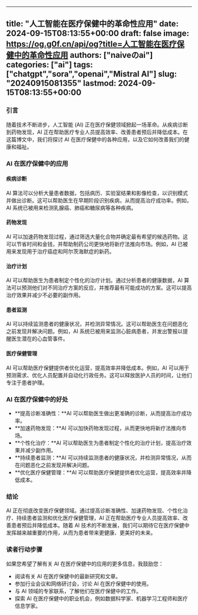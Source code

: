 
---
title: "人工智能在医疗保健中的革命性应用"
date: 2024-09-15T08:13:55+00:00
draft: false
image: https://og.g0f.cn/api/og?title=人工智能在医疗保健中的革命性应用
authors: ["naiveのai"]
categories: ["ai"]
tags: ["chatgpt","sora","openai","Mistral AI"]
slug: "20240915081355"
lastmod: 2024-09-15T08:13:55+00:00
---
### 引言

随着技术不断进步，人工智能 (AI) 正在医疗保健领域掀起一场革命。从疾病诊断到药物发现，AI 正在帮助医疗专业人员提高效率、改善患者预后并降低成本。在这篇博文中，我们将探讨 AI 在医疗保健中的各种应用，以及它如何改善我们的健康和福祉。

### AI 在医疗保健中的应用

#### 疾病诊断

AI 算法可以分析大量患者数据，包括病历、实验室结果和影像检查，以识别模式并做出诊断。这可以帮助医生在早期阶段识别疾病，从而提高治疗成功率。例如，AI 系统已被用来检测乳腺癌、肺癌和糖尿病等各种疾病。

#### 药物发现

AI 可以加速药物发现过程，通过筛选大量化合物并确定最有希望的候选药物。这可以节省时间和金钱，并帮助制药公司更快地将新疗法推向市场。例如，AI 已被用来发现用于治疗癌症和阿尔茨海默症的新药。

#### 治疗计划

AI 可以帮助医生为患者制定个性化的治疗计划。通过分析患者的健康数据，AI 算法可以预测他们对不同治疗方案的反应，并推荐最有可能成功的方案。这可以提高治疗效果并减少不必要的副作用。

#### 患者监测

AI 可以持续监测患者的健康状况，并检测异常情况。这可以帮助医生在问题恶化之前发现并解决问题。例如，AI 系统已被用来监测心脏病患者，并发出警报以提醒医生潜在的心血管事件。

#### 医疗保健管理

AI 可以帮助医疗保健提供者优化运营，提高效率并降低成本。例如，AI 可以用于预测需求、优化人员配置并自动化行政任务。这可以释放医护人员的时间，让他们专注于患者护理。

### AI 在医疗保健中的好处

* **提高诊断准确性：**AI 可以帮助医生做出更准确的诊断，从而提高治疗成功率。
* **加速药物发现：**AI 可以加快药物发现过程，从而更快地将新疗法推向市场。
* **个性化治疗：**AI 可以帮助医生为患者制定个性化的治疗计划，提高治疗效果并减少副作用。
* **持续患者监测：**AI 可以持续监测患者的健康状况，并检测异常情况，从而在问题恶化之前发现并解决问题。
* **优化医疗保健管理：**AI 可以帮助医疗保健提供者优化运营，提高效率并降低成本。

### 结论

AI 正在彻底改变医疗保健领域。通过提高诊断准确性、加速药物发现、个性化治疗、持续患者监测和优化医疗保健管理，AI 正在帮助医疗专业人员提高效率、改善患者预后并降低成本。随着 AI 技术的不断发展，我们可以期待它在医疗保健中发挥越来越重要的作用，从而为患者带来更健康、更美好的未来。

### 读者行动步骤

如果您希望了解有关 AI 在医疗保健中的应用的更多信息，我鼓励您：

* 阅读有关 AI 在医疗保健中的最新研究和文章。
* 参加行业会议和网络研讨会，讨论 AI 在医疗保健中的使用。
* 与 AI 领域的专家联系，了解他们在医疗保健中的工作。
* 探索 AI 在医疗保健中的职业机会，例如数据科学家、机器学习工程师和医疗信息学家。